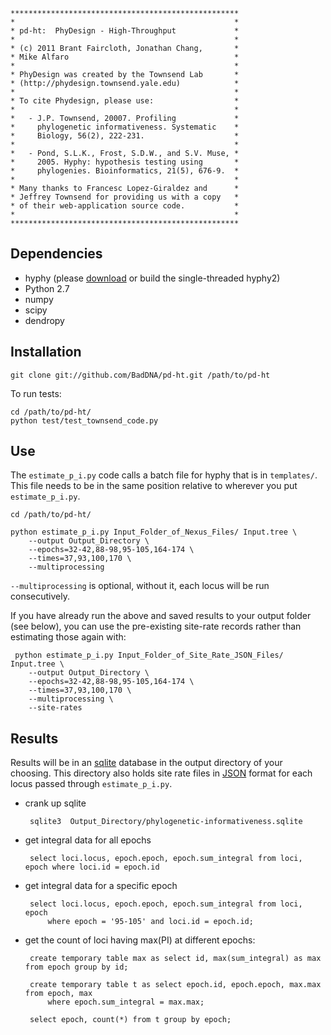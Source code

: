     ***************************************************
    *                                                 *
    * pd-ht:  PhyDesign - High-Throughput             *
    *                                                 *
    * (c) 2011 Brant Faircloth, Jonathan Chang,       *
    * Mike Alfaro                                     *
    *                                                 *
    * PhyDesign was created by the Townsend Lab       *
    * (http://phydesign.townsend.yale.edu)            *
    *                                                 *
    * To cite Phydesign, please use:                  *
    *                                                 *
    *   - J.P. Townsend, 20007. Profiling             *
    *     phylogenetic informativeness. Systematic    *
    *     Biology, 56(2), 222-231.                    *
    *                                                 *
    *   - Pond, S.L.K., Frost, S.D.W., and S.V. Muse, *
    *     2005. Hyphy: hypothesis testing using       *
    *     phylogenies. Bioinformatics, 21(5), 676-9.  *
    *                                                 *
    * Many thanks to Francesc Lopez-Giraldez and      *
    * Jeffrey Townsend for providing us with a copy   *
    * of their web-application source code.           *
    *                                                 *
    ***************************************************

## Dependencies

 * hyphy (please [download](https://github.com/downloads/BadDNA/pd-ht/hyphy2.osx.gz) or build the single-threaded hyphy2)
 * Python 2.7
 * numpy
 * scipy
 * dendropy

## Installation

    git clone git://github.com/BadDNA/pd-ht.git /path/to/pd-ht

To run tests:

    cd /path/to/pd-ht/
    python test/test_townsend_code.py

## Use

The `estimate_p_i.py` code calls a batch file for hyphy that is in
`templates/`.  This file needs to be in the same position relative to
wherever you put `estimate_p_i.py`.

    cd /path/to/pd-ht/

    python estimate_p_i.py Input_Folder_of_Nexus_Files/ Input.tree \
        --output Output_Directory \
        --epochs=32-42,88-98,95-105,164-174 \
        --times=37,93,100,170 \
        --multiprocessing

`--multiprocessing` is optional, without it, each locus will be run
consecutively.

If you have already run the above and saved results to your output
folder (see below), you can use the pre-existing site-rate records
rather than estimating those again with:

     python estimate_p_i.py Input_Folder_of_Site_Rate_JSON_Files/ Input.tree \
        --output Output_Directory \
        --epochs=32-42,88-98,95-105,164-174 \
        --times=37,93,100,170 \
        --multiprocessing \
        --site-rates

## Results

Results will be in an [sqlite](http://www.sqlite.org/) database in the
output directory of your choosing.  This directory also holds site rate
files in [JSON](http://www.json.org/) format for each locus passed
through `estimate_p_i.py`.

 * crank up sqlite

        sqlite3  Output_Directory/phylogenetic-informativeness.sqlite

 * get integral data for all epochs

        select loci.locus, epoch.epoch, epoch.sum_integral from loci, epoch where loci.id = epoch.id

 * get integral data for a specific epoch

        select loci.locus, epoch.epoch, epoch.sum_integral from loci, epoch 
            where epoch = '95-105' and loci.id = epoch.id;

 * get the count of loci having max(PI) at different epochs:

        create temporary table max as select id, max(sum_integral) as max from epoch group by id;

        create temporary table t as select epoch.id, epoch.epoch, max.max from epoch, max 
            where epoch.sum_integral = max.max;

        select epoch, count(*) from t group by epoch;
